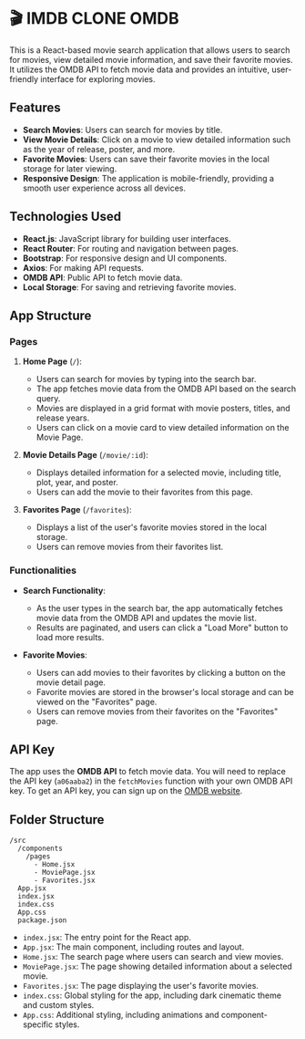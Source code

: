 # 🎬 IMDB CLONE OMDB

This is a React-based movie search application that allows users to search for movies, view detailed movie information, and save their favorite movies. It utilizes the OMDB API to fetch movie data and provides an intuitive, user-friendly interface for exploring movies.




## Features

- **Search Movies**: Users can search for movies by title.
- **View Movie Details**: Click on a movie to view detailed information such as the year of release, poster, and more.
- **Favorite Movies**: Users can save their favorite movies in the local storage for later viewing.
- **Responsive Design**: The application is mobile-friendly, providing a smooth user experience across all devices.





## Technologies Used

- **React.js**: JavaScript library for building user interfaces.
- **React Router**: For routing and navigation between pages.
- **Bootstrap**: For responsive design and UI components.
- **Axios**: For making API requests.
- **OMDB API**: Public API to fetch movie data.
- **Local Storage**: For saving and retrieving favorite movies.





## App Structure

### Pages

1. **Home Page** (`/`): 
   - Users can search for movies by typing into the search bar.
   - The app fetches movie data from the OMDB API based on the search query.
   - Movies are displayed in a grid format with movie posters, titles, and release years.
   - Users can click on a movie card to view detailed information on the Movie Page.

2. **Movie Details Page** (`/movie/:id`):
   - Displays detailed information for a selected movie, including title, plot, year, and poster.
   - Users can add the movie to their favorites from this page.

3. **Favorites Page** (`/favorites`):
   - Displays a list of the user's favorite movies stored in the local storage.
   - Users can remove movies from their favorites list.





### Functionalities

- **Search Functionality**:
  - As the user types in the search bar, the app automatically fetches movie data from the OMDB API and updates the movie list.
  - Results are paginated, and users can click a "Load More" button to load more results.
  
- **Favorite Movies**:
  - Users can add movies to their favorites by clicking a button on the movie detail page.
  - Favorite movies are stored in the browser's local storage and can be viewed on the "Favorites" page.
  - Users can remove movies from their favorites on the "Favorites" page.





## API Key

The app uses the **OMDB API** to fetch movie data. You will need to replace the API key (`a06aaba2`) in the `fetchMovies` function with your own OMDB API key. To get an API key, you can sign up on the [OMDB website](http://www.omdbapi.com/apikey.aspx).




## Folder Structure

```
/src
  /components
    /pages
      - Home.jsx
      - MoviePage.jsx
      - Favorites.jsx
  App.jsx
  index.jsx
  index.css
  App.css
  package.json
```

- `index.jsx`: The entry point for the React app.
- `App.jsx`: The main component, including routes and layout.
- `Home.jsx`: The search page where users can search and view movies.
- `MoviePage.jsx`: The page showing detailed information about a selected movie.
- `Favorites.jsx`: The page displaying the user's favorite movies.
- `index.css`: Global styling for the app, including dark cinematic theme and custom styles.
- `App.css`: Additional styling, including animations and component-specific styles.

